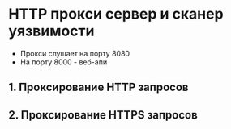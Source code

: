 # HTTP прокси сервер и сканер уязвимости

- Прокси слушает на порту 8080
- На порту 8000 - веб-апи 

## 1. Проксирование HTTP запросов

## 2. Проксирование HTTPS запросов
